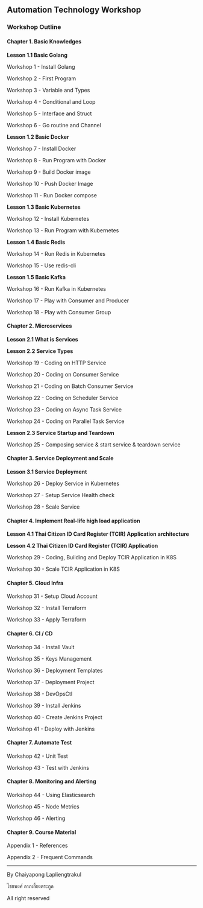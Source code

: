 ## Automation Technology Workshop

### Workshop Outline

#### Chapter 1. Basic Knowledges

**Lesson 1.1 Basic Golang**

Workshop 1 - Install Golang

Workshop 2 - First Program

Workshop 3 - Variable and Types

Workshop 4 - Conditional and Loop

Workshop 5 - Interface and Struct

Workshop 6 - Go routine and Channel

**Lesson 1.2 Basic Docker**

Workshop 7 - Install Docker

Workshop 8 - Run Program with Docker

Workshop 9 - Build Docker image

Workshop 10 - Push Docker Image

Workshop 11 - Run Docker compose

**Lesson 1.3 Basic Kubernetes**

Workshop 12 - Install Kubernetes

Workshop 13 - Run Program with Kubernetes

**Lesson 1.4 Basic Redis**

Workshop 14 - Run Redis in Kubernetes

Workshop 15 - Use redis-cli

**Lesson 1.5 Basic Kafka**

Workshop 16 - Run Kafka in Kubernetes

Workshop 17 - Play with Consumer and Producer

Workshop 18 - Play with Consumer Group

#### Chapter 2. Microservices

**Lesson 2.1 What is Services**

**Lesson 2.2 Service Types**

Workshop 19 - Coding on HTTP Service

Workshop 20 - Coding on Consumer Service

Workshop 21 - Coding on Batch Consumer Service

Workshop 22 - Coding on Scheduler Service

Workshop 23 - Coding on Async Task Service

Workshop 24 - Coding on Parallel Task Service

**Lesson 2.3 Service Startup and Teardown**

Workshop 25 - Composing service & start service & teardown service

#### Chapter 3. Service Deployment and Scale

**Lesson 3.1 Service Deployment**

Workshop 26 - Deploy Service in Kubernetes

Workshop 27 - Setup Service Health check

Workshop 28 - Scale Service

#### Chapter 4. Implement Real-life high load application

**Lesson 4.1 Thai Citizen ID Card Register (TCIR) Application architecture**


**Lesson 4.2 Thai Citizen ID Card Register (TCIR) Application**

Workshop 29 - Coding, Building and Deploy TCIR Application in K8S

Workshop 30 - Scale TCIR Application in K8S

#### Chapter 5. Cloud Infra

Workshop 31 - Setup Cloud Account

Workshop 32 - Install Terraform

Workshop 33 - Apply Terraform

#### Chapter 6. CI / CD

Workshop 34 - Install Vault

Workshop 35 - Keys Management

Workshop 36 - Deployment Templates

Workshop 37 - Deployment Project

Workshop 38 - DevOpsCtl

Workshop 39 - Install Jenkins

Workshop 40 - Create Jenkins Project

Workshop 41 - Deploy with Jenkins

#### Chapter 7. Automate Test

Workshop 42 - Unit Test

Workshop 43 - Test with Jenkins

#### Chapter 8. Monitoring and Alerting

Workshop 44 - Using Elasticsearch

Workshop 45 - Node Metrics

Workshop 46 - Alerting

#### Chapter 9. Course Material

Appendix 1 - References

Appendix 2 - Frequent Commands

---

By Chaiyapong Lapliengtrakul

ไชยพงศ์ ลาภเลี้ยงตระกูล

All right reserved